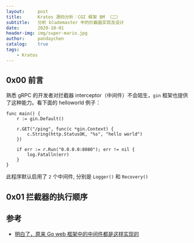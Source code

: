 ```yaml
---
layout:     post
title:      Kratos 源码分析：CGI 框架 BM （二）
subtitle:   分析 blademaster 中的拦截器实现及设计
date:       2020-10-01
header-img: img/super-mario.jpg
author:     pandaychen
catalog:    true
tags:
    - Kratos
---
```


##  0x00    前言
熟悉 gRPC 的开发者对拦截器 interceptor（中间件）不会陌生，`gin` 框架也提供了这种能力。看下面的 helloworld 例子：
```golang
func main() {
    r := gin.Default()

    r.GET("/ping", func(c *gin.Context) {
        c.String(http.StatusOK, "%s", "hello world")
    })

    if err := r.Run("0.0.0.0:8080"); err != nil {
        log.Fatalln(err)
    }
}
```
此程序默认启用了 `2` 个中间件, 分别是 `Logger()` 和 `Recovery()`

##  0x01    拦截器的执行顺序


##  参考
-   [明白了，原来 Go web 框架中的中间件都是这样实现的](https://colobu.com/2019/08/21/decorator-pattern-pipeline-pattern-and-go-web-middlewares/)
